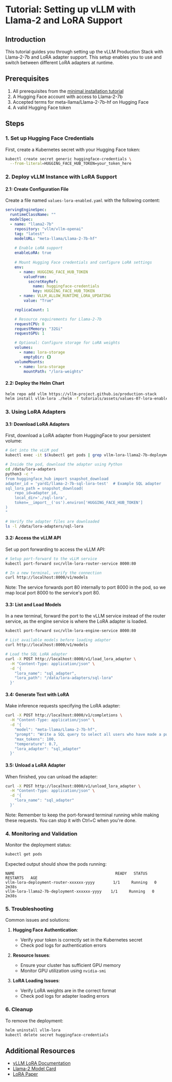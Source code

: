 # Tutorial: Setting up vLLM with Llama-2 and LoRA Support

## Introduction

This tutorial guides you through setting up the vLLM Production Stack with Llama-2-7b and LoRA adapter support. This setup enables you to use and switch between different LoRA adapters at runtime.

## Prerequisites

1. All prerequisites from the [minimal installation tutorial](01-minimal-helm-installation.md)
2. A Hugging Face account with access to Llama-2-7b
3. Accepted terms for meta-llama/Llama-2-7b-hf on Hugging Face
4. A valid Hugging Face token

## Steps

### 1. Set up Hugging Face Credentials

First, create a Kubernetes secret with your Hugging Face token:

```bash
kubectl create secret generic huggingface-credentials \
  --from-literal=HUGGING_FACE_HUB_TOKEN=your_token_here
```

### 2. Deploy vLLM Instance with LoRA Support

#### 2.1: Create Configuration File

Create a file named `values-lora-enabled.yaml` with the following content:

```yaml
servingEngineSpec:
  runtimeClassName: ""
  modelSpec:
  - name: "llama2-7b"
    repository: "vllm/vllm-openai"
    tag: "latest"
    modelURL: "meta-llama/Llama-2-7b-hf"
    
    # Enable LoRA support
    enableLoRA: true
    
    # Mount Hugging Face credentials and configure LoRA settings
    env:
      - name: HUGGING_FACE_HUB_TOKEN
        valueFrom:
          secretKeyRef:
            name: huggingface-credentials
            key: HUGGING_FACE_HUB_TOKEN
      - name: VLLM_ALLOW_RUNTIME_LORA_UPDATING
        value: "True"

    replicaCount: 1

    # Resource requirements for Llama-2-7b
    requestCPU: 8
    requestMemory: "32Gi"
    requestGPU: 1

    # Optional: Configure storage for LoRA weights
    volumes:
      - name: lora-storage
        emptyDir: {}
    volumeMounts:
      - name: lora-storage
        mountPath: "/lora-weights"
```

#### 2.2: Deploy the Helm Chart

```bash
helm repo add vllm https://vllm-project.github.io/production-stack
helm install vllm-lora ./helm -f tutorials/assets/values-07-lora-enabled.yaml
```

### 3. Using LoRA Adapters

#### 3.1: Download LoRA Adapters

First, download a LoRA adapter from HuggingFace to your persistent volume:

```bash
# Get into the vLLM pod
kubectl exec -it $(kubectl get pods | grep vllm-lora-llama2-7b-deployment-vllm | awk '{print $1}') -- bash

# Inside the pod, download the adapter using Python
cd /data/lora-adapters
python3 -c "
from huggingface_hub import snapshot_download
adapter_id = 'yard1/llama-2-7b-sql-lora-test'  # Example SQL adapter
sql_lora_path = snapshot_download(
    repo_id=adapter_id,
    local_dir='./sql-lora',
    token=__import__('os').environ['HUGGING_FACE_HUB_TOKEN']
)
"

# Verify the adapter files are downloaded
ls -l /data/lora-adapters/sql-lora
```

#### 3.2: Access the vLLM API

Set up port forwarding to access the vLLM API:

```bash
# Setup port-forward to the vLLM service
kubectl port-forward svc/vllm-lora-router-service 8000:80

# In a new terminal, verify the connection
curl http://localhost:8000/v1/models
```

Note: The service forwards port 80 internally to port 8000 in the pod, so we map local port 8000 to the service's port 80.

#### 3.3: List and Load Models

In a new terminal, forward the port to the vLLM service instead of the router service, as the engine service is where the LoRA adapter is loaded.

```bash
kubectl port-forward svc/vllm-lora-engine-service 8000:80
```

```bash
# List available models before loading adapter
curl http://localhost:8000/v1/models

# Load the SQL LoRA adapter
curl -X POST http://localhost:8000/v1/load_lora_adapter \
  -H "Content-Type: application/json" \
  -d '{
    "lora_name": "sql_adapter",
    "lora_path": "/data/lora-adapters/sql-lora"
  }'
```

#### 3.4: Generate Text with LoRA

Make inference requests specifying the LoRA adapter:

```bash
curl -X POST http://localhost:8000/v1/completions \
  -H "Content-Type: application/json" \
  -d '{
    "model": "meta-llama/Llama-2-7b-hf",
    "prompt": "Write a SQL query to select all users who have made a purchase in the last 30 days",
    "max_tokens": 100,
    "temperature": 0.7,
    "lora_adapter": "sql_adapter"
  }'
```

#### 3.5: Unload a LoRA Adapter

When finished, you can unload the adapter:

```bash
curl -X POST http://localhost:8000/v1/unload_lora_adapter \
  -H "Content-Type: application/json" \
  -d '{
    "lora_name": "sql_adapter"
  }'
```

Note: Remember to keep the port-forward terminal running while making these requests. You can stop it with Ctrl+C when you're done.

### 4. Monitoring and Validation

Monitor the deployment status:

```bash
kubectl get pods
```

Expected output should show the pods running:
```plaintext
NAME                                            READY   STATUS    RESTARTS   AGE
vllm-lora-deployment-router-xxxxxx-yyyy        1/1     Running   0          2m38s
vllm-lora-llama2-7b-deployment-xxxxxx-yyyy    1/1     Running   0          2m38s
```

### 5. Troubleshooting

Common issues and solutions:

1. **Hugging Face Authentication**:
   - Verify your token is correctly set in the Kubernetes secret
   - Check pod logs for authentication errors

2. **Resource Issues**:
   - Ensure your cluster has sufficient GPU memory
   - Monitor GPU utilization using `nvidia-smi`

3. **LoRA Loading Issues**:
   - Verify LoRA weights are in the correct format
   - Check pod logs for adapter loading errors

### 6. Cleanup

To remove the deployment:

```bash
helm uninstall vllm-lora
kubectl delete secret huggingface-credentials
```

## Additional Resources

- [vLLM LoRA Documentation](https://docs.vllm.ai)
- [Llama-2 Model Card](https://huggingface.co/meta-llama/Llama-2-7b-hf)
- [LoRA Paper](https://arxiv.org/abs/2106.09685) 